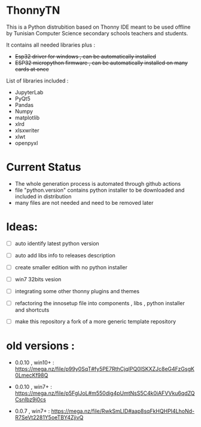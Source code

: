 ThonnyTN
======

This is a Python distrubition  based on Thonny IDE meant to be used offline by Tunisian Computer Science  secondary schools teachers and students.

It contains all needed libraries plus :

* ~~Esp32 driver for windows , can be automatically installed~~
* ~~ESP32 micropython firmware , can be automatically installed on many cards at once~~

List of libraries included :

- JupyterLab 
- PyQt5 
- Pandas
- Numpy
- matplotlib
- xlrd
- xlsxwriter
- xlwt
- openpyxl

# Current Status 

* The whole generation process is automated through github actions
* file "python.version" contains python installer to be downloaded and included in distribution
* many files are not needed and need to be removed later


# Ideas: 

- [ ] auto identify latest python version
- [ ] auto add libs info to releases description
- [ ] create smaller edition with no python installer
- [ ] win7 32bits vesion
- [ ] integrating some other thonny plugins and themes
- [ ] refactoring the innosetup file into components , libs , python installer and shortcuts
- [ ] make this repository a fork of a more generic template repository


# old versions : 

* 0.0.10 , win10+ : https://mega.nz/file/p99y0SqT#fy5PE7RthCjqIPQ0ISKXZJc8eG4FzGsgK0LmecKf98Q

* 0.0.10 , win7+ : https://mega.nz/file/p5FglJoL#m550dig4pUmtNsS5C4k0iAFVVku6qdZQCsnIbz9j0cs

* 0.0.7 , win7+ : https://mega.nz/file/RwkSmLID#aap8sqFkHQHPI4LhoNd-R7SeVt2281Y5oeTBY4ZjivQ
